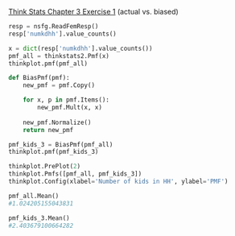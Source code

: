 [Think Stats Chapter 3 Exercise 1](http://greenteapress.com/thinkstats2/html/thinkstats2004.html#toc31) (actual vs. biased)

```python
resp = nsfg.ReadFemResp()
resp['numkdhh'].value_counts()

x = dict(resp['numkdhh'].value_counts())
pmf_all = thinkstats2.Pmf(x)
thinkplot.pmf(pmf_all)

def BiasPmf(pmf):
    new_pmf = pmf.Copy()

    for x, p in pmf.Items():
        new_pmf.Mult(x, x)
        
    new_pmf.Normalize()
    return new_pmf

pmf_kids_3 = BiasPmf(pmf_all)
thinkplot.pmf(pmf_kids_3)

thinkplot.PrePlot(2)
thinkplot.Pmfs([pmf_all, pmf_kids_3])
thinkplot.Config(xlabel='Number of kids in HH', ylabel='PMF')

pmf_all.Mean()
#1.024205155043831

pmf_kids_3.Mean()
#2.403679100664282
```

